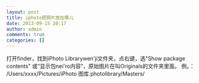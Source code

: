 ```yaml
---
layout: post
title: iphoto把照片放在哪儿
date: 2013-09-15 20:17
author: admin
comments: true
categories: []
---
```

打开finder，找到iPhoto Librarywen'ji文件夹，点右键，选"Show package contents" 或“显示包nei'ro内容”，原始图片在叫Originals的文件夹里面。
例。：
/Users/xxxx/Pictures/iPhoto 图库.photolibrary/Masters/
